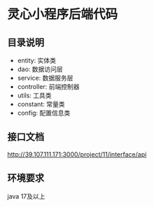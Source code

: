 # 灵心小程序后端代码

## 目录说明
* entity: 实体类
* dao: 数据访问层
* service:  数据服务层
* controller:  前端控制器
* utils: 工具类
* constant: 常量类
* config: 配置信息类

## 接口文档
http://39.107.111.171:3000/project/11/interface/api

## 环境要求
java 17及以上


